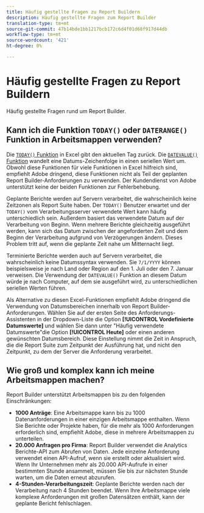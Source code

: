 ```yaml
---
title: Häufig gestellte Fragen zu Report Buildern
description: Häufig gestellte Fragen zum Report Builder
translation-type: tm+mt
source-git-commit: 47b14bde1bb1217bcb172c6d4f01d68f917d44db
workflow-type: tm+mt
source-wordcount: '421'
ht-degree: 0%

---
```



# Häufig gestellte Fragen zu Report Buildern

Häufig gestellte Fragen rund um Report Builder.

## Kann ich die Funktion `TODAY()` oder `DATERANGE()` Funktion in Arbeitsmappen verwenden?

Die [`TODAY()` Funktion](https://support.microsoft.com/en-us/office/today-function-5eb3078d-a82c-4736-8930-2f51a028fdd9) in Excel gibt den aktuellen Tag zurück. Die [`DATEVALUE()` Funktion](https://support.microsoft.com/en-us/office/datevalue-function-df8b07d4-7761-4a93-bc33-b7471bbff252) wandelt eine Datums-Zeichenfolge in einen seriellen Wert um. Obwohl diese Funktionen für viele Funktionen in Excel hilfreich sind, empfiehlt Adobe dringend, diese Funktionen nicht als Teil der geplanten Report Builder-Anforderungen zu verwenden. Der Kundendienst von Adobe unterstützt keine der beiden Funktionen zur Fehlerbehebung.

Geplante Berichte werden auf Servern verarbeitet, die wahrscheinlich keine Zeitzonen als Report Suite haben. Der `TODAY()` Benutzer erwartet und der `TODAY()` vom Verarbeitungsserver verwendete Wert kann häufig unterschiedlich sein. Außerdem basiert das verwendete Datum auf der Verarbeitung von Beginn. Wenn mehrere Berichte gleichzeitig ausgeführt werden, kann sich das Datum zwischen der angeforderten Zeit und dem Beginn der Verarbeitung aufgrund von Verzögerungen ändern. Dieses Problem tritt auf, wenn die geplante Zeit nahe um Mitternacht liegt.

Terminierte Berichte werden auch auf Servern verarbeitet, die wahrscheinlich keine Datumssyntax verwenden. Sie `7/1/YYYY` können beispielsweise je nach Land oder Region auf den 1. Juli oder den 7. Januar verweisen. Die Verwendung der `DATEVALUE()` Funktion an diesem Datum würde je nach Computer, auf dem sie ausgeführt wird, zu unterschiedlichen seriellen Werten führen.

Als Alternative zu diesen Excel-Funktionen empfiehlt Adobe dringend die Verwendung von Datumsbereichen innerhalb von Report Builder-Anforderungen. Wählen Sie auf der ersten Seite des Anforderungs-Assistenten in der Dropdown-Liste die Option **[!UICONTROL Vordefinierte Datumswerte]** und wählen Sie dann unter &quot;Häufig verwendete Datumswerte&quot;die Option **[!UICONTROL Heute]** oder einen anderen gewünschten Datumsbereich. Diese Einstellung nimmt die Zeit in Anspruch, die die Report Suite zum Zeitpunkt der Ausführung hat, und nicht den Zeitpunkt, zu dem der Server die Anforderung verarbeitet.

## Wie groß und komplex kann ich meine Arbeitsmappen machen?

Report Builder unterstützt Arbeitsmappen bis zu den folgenden Einschränkungen:

* **1000 Anträge**: Eine Arbeitsmappe kann bis zu 1000 Datenanforderungen in einer einzigen Arbeitsmappe enthalten. Wenn Sie Berichte oder Projekte haben, für die mehr als 1000 Anforderungen erforderlich sind, empfiehlt Adobe, diese in mehrere Arbeitsmappen zu unterteilen.
* **20.000 Anfragen pro Firma**: Report Builder verwendet die Analytics Berichte-API zum Abrufen von Daten. Jede einzelne Anforderung verwendet einen API-Aufruf, wenn sie erstellt oder aktualisiert wird. Wenn Ihr Unternehmen mehr als 20.000 API-Aufrufe in einer bestimmten Stunde ansammelt, müssen Sie bis zur nächsten Stunde warten, um die Daten erneut abzurufen.
* **4-Stunden-Verarbeitungszeit**: Geplante Berichte werden nach der Verarbeitung nach 4 Stunden beendet. Wenn Ihre Arbeitsmappe viele komplexe Anforderungen mit großen Datensätzen enthält, kann der geplante Bericht fehlschlagen.
